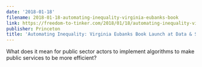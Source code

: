 ```yaml
---
date: '2018-01-18'
filename: 2018-01-18-automating-inequality-virginia-eubanks-book
link: https://freedom-to-tinker.com/2018/01/18/automating-inequality-virginia-eubanks-book-launch-at-data-society/
publisher: Princeton
title: 'Automating Inequality: Virginia Eubanks Book Launch at Data & Society'
---
```


What does it mean for public sector actors to implement algorithms to make public services to be more efficient?